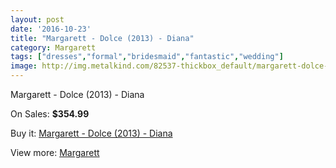 ```yaml
---
layout: post
date: '2016-10-23'
title: "Margarett - Dolce (2013) - Diana"
category: Margarett
tags: ["dresses","formal","bridesmaid","fantastic","wedding"]
image: http://img.metalkind.com/82537-thickbox_default/margarett-dolce-2013-diana.jpg
---
```

Margarett - Dolce (2013) - Diana

On Sales: **$354.99**
<a href="https://www.metalkind.com/en/margarett/19853-margarett-dolce-2013-diana.html"><amp-img layout="responsive" width="600" height="600" src="//img.metalkind.com/82537-thickbox_default/margarett-dolce-2013-diana.jpg" alt="Margarett - Dolce (2013) - Diana 0" /></a>

Buy it: [Margarett - Dolce (2013) - Diana](https://www.metalkind.com/en/margarett/19853-margarett-dolce-2013-diana.html "Margarett - Dolce (2013) - Diana")

View more: [Margarett](https://www.metalkind.com/en/157-margarett "Margarett")